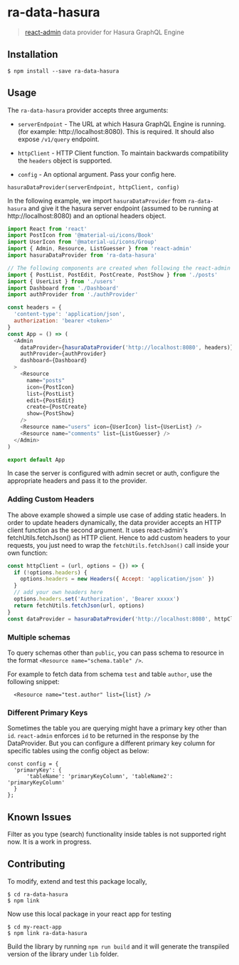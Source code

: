 # ra-data-hasura

> [react-admin](https://github.com/marmelab/react-admin) data provider for Hasura GraphQL Engine

## Installation

```
$ npm install --save ra-data-hasura
```

## Usage

The `ra-data-hasura` provider accepts three arguments:

- `serverEndpoint` - The URL at which Hasura GraphQL Engine is running. (for example: http://localhost:8080). This is required. It should also expose `/v1/query` endpoint.

- `httpClient` - HTTP Client function. To maintain backwards compatibility the `headers` object is supported.

- `config` - An optional argument. Pass your config here.

```
hasuraDataProvider(serverEndpoint, httpClient, config)
```

In the following example, we import `hasuraDataProvider` from `ra-data-hasura` and give it the hasura server endpoint (assumed to be running at http://localhost:8080) and an optional headers object.

```js
import React from 'react'
import PostIcon from '@material-ui/icons/Book'
import UserIcon from '@material-ui/icons/Group'
import { Admin, Resource, ListGuesser } from 'react-admin'
import hasuraDataProvider from 'ra-data-hasura'

// The following components are created when following the react-admin tutorial
import { PostList, PostEdit, PostCreate, PostShow } from './posts'
import { UserList } from './users'
import Dashboard from './Dashboard'
import authProvider from './authProvider'

const headers = {
  'content-type': 'application/json',
  authorization: 'bearer <token>'
}
const App = () => (
  <Admin
    dataProvider={hasuraDataProvider('http://localhost:8080', headers)}
    authProvider={authProvider}
    dashboard={Dashboard}
  >
    <Resource
      name="posts"
      icon={PostIcon}
      list={PostList}
      edit={PostEdit}
      create={PostCreate}
      show={PostShow}
    />
    <Resource name="users" icon={UserIcon} list={UserList} />
    <Resource name="comments" list={ListGuesser} />
  </Admin>
)

export default App
```

In case the server is configured with admin secret or auth, configure the appropriate headers and pass it to the provider.

### Adding Custom Headers

The above example showed a simple use case of adding static headers. In order to update headers dynamically, the data provider accepts an HTTP client function as the second argument. It uses react-admin's fetchUtils.fetchJson() as HTTP client. Hence to add custom headers to your requests, you just need to wrap the `fetchUtils.fetchJson()` call inside your own function:

```javascript
const httpClient = (url, options = {}) => {
  if (!options.headers) {
    options.headers = new Headers({ Accept: 'application/json' })
  }
  // add your own headers here
  options.headers.set('Authorization', 'Bearer xxxxx')
  return fetchUtils.fetchJson(url, options)
}
const dataProvider = hasuraDataProvider('http://localhost:8080', httpClient)
```

### Multiple schemas

To query schemas other than `public`, you can pass schema to resource in the format
`<Resource name="schema.table" />`.

For example to fetch data from schema `test` and table `author`, use the following snippet:

```
  <Resource name="test.author" list={list} />
```

### Different Primary Keys

Sometimes the table you are querying might have a primary key other than `id`. `react-admin` enforces `id` to be returned in the response by the DataProvider. But you can configure a different primary key column for specific tables using the config object as below:

```
const config = {
  'primaryKey': {
      'tableName': 'primaryKeyColumn', 'tableName2': 'primaryKeyColumn'
  }
};
```

## Known Issues

Filter as you type (search) functionality inside tables is not supported right now. It is a work in progress.

## Contributing

To modify, extend and test this package locally,

```
$ cd ra-data-hasura
$ npm link
```

Now use this local package in your react app for testing

```
$ cd my-react-app
$ npm link ra-data-hasura
```

Build the library by running `npm run build` and it will generate the transpiled version of the library under `lib` folder.
